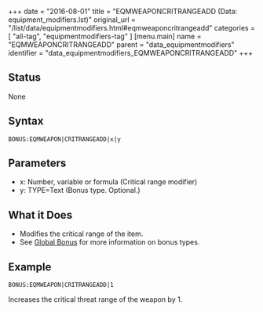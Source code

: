 +++
date = "2016-08-01"
title = "EQMWEAPONCRITRANGEADD (Data: equipment_modifiers.lst)"
original_url = "/list/data/equipmentmodifiers.html#eqmweaponcritrangeadd"
categories = [ "all-tag", "equipmentmodifiers-tag" ]
[menu.main]
    name = "EQMWEAPONCRITRANGEADD"
    parent = "data_equipmentmodifiers"
    identifier = "data_equipmentmodifiers_EQMWEAPONCRITRANGEADD"
+++

## Status

None

## Syntax

`BONUS:EQMWEAPON|CRITRANGEADD|x|y`

## Parameters

-   x: Number, variable or formula (Critical
    range modifier)
-   y: TYPE=Text (Bonus type. Optional.)



What it Does
------------

-   Modifies the critical range of the item.
-   See [Global Bonus](/list/global/bonus.html) for more information on
    bonus types.

Example
-------

`BONUS:EQMWEAPON|CRITRANGEADD|1`

Increases the critical threat range of the weapon by 1.

